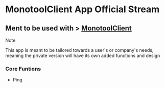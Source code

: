 # MonotoolClient App Official Stream

## Ment to be used with > [MonotoolClient](https://github.com/hispanicdevian/MonotoolClient)

> [!NOTE]
> This app is meant to be tailored towards a user's or company's needs, meaning the private version will have its own added functions and design

### Core Funtions
- Ping
